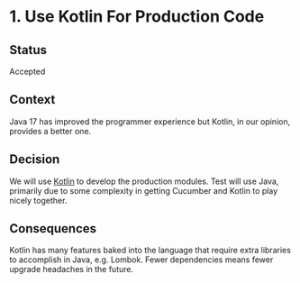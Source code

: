 # 1. Use Kotlin For Production Code

## Status
Accepted

## Context
Java 17 has improved the programmer experience but Kotlin, in our opinion, provides a better one.

## Decision
We will use [Kotlin](https://kotlinlang.org/) to develop the production modules. Test will use Java, primarily due to some complexity in getting Cucumber and Kotlin to play nicely together.

## Consequences
Kotlin has many features baked into the language that require extra libraries to accomplish in Java, e.g. Lombok. Fewer dependencies means fewer upgrade headaches in the future.
